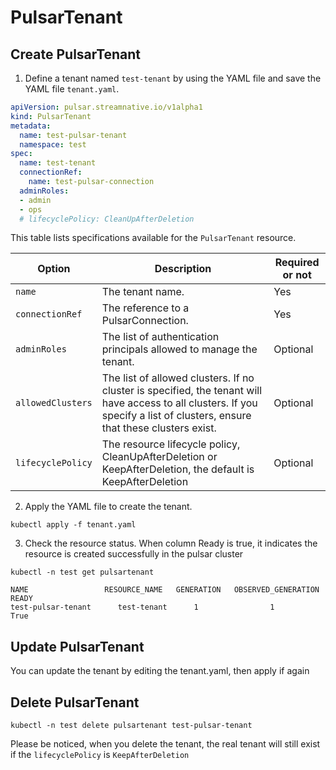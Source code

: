 # PulsarTenant

## Create PulsarTenant

1. Define a tenant named `test-tenant` by using the YAML file and save the YAML file `tenant.yaml`. 

```yaml
apiVersion: pulsar.streamnative.io/v1alpha1
kind: PulsarTenant
metadata:
  name: test-pulsar-tenant
  namespace: test
spec:
  name: test-tenant
  connectionRef:
    name: test-pulsar-connection
  adminRoles:
  - admin
  - ops
  # lifecyclePolicy: CleanUpAfterDeletion
```

This table lists specifications available for the `PulsarTenant` resource.

| Option | Description | Required or not |
| ---| --- |--- |
| `name` | The tenant name. | Yes |
| `connectionRef` | The reference to a PulsarConnection. | Yes |
| `adminRoles` | The list of authentication principals allowed to manage the tenant. | Optional |
| `allowedClusters` | The list of allowed clusters. If no cluster is specified, the tenant will have access to all clusters. If you specify a list of clusters, ensure that these clusters exist.| Optional | 
| `lifecyclePolicy` | The resource lifecycle policy, CleanUpAfterDeletion or KeepAfterDeletion, the default is KeepAfterDeletion | Optional |

2. Apply the YAML file to create the tenant.

```shell
kubectl apply -f tenant.yaml
```

3. Check the resource status. When column Ready is true, it indicates the resource is created successfully in the pulsar cluster

```shell
kubectl -n test get pulsartenant
```

```shell
NAME                 RESOURCE_NAME   GENERATION   OBSERVED_GENERATION   READY
test-pulsar-tenant      test-tenant      1                1             True
```

## Update PulsarTenant

You can update the tenant by editing the tenant.yaml, then apply if again


## Delete PulsarTenant
```shell
kubectl -n test delete pulsartenant test-pulsar-tenant
```

Please be noticed, when you delete the tenant, the real tenant will still exist if the `lifecyclePolicy` is `KeepAfterDeletion`
